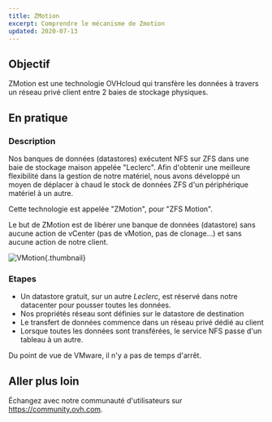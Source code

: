 ```yaml
---
title: ZMotion
excerpt: Comprendre le mécanisme de Zmotion
updated: 2020-07-13
---
```


## Objectif

ZMotion est une technologie OVHcloud qui transfère les données à travers un réseau privé client entre 2 baies de stockage physiques.

## En pratique 

### Description

Nos banques de données (datastores) exécutent NFS sur ZFS dans une baie de stockage maison appelée "Leclerc". Afin d'obtenir une meilleure flexibilité dans la gestion de notre matériel, nous avons développé un moyen de déplacer à chaud le stock de données ZFS d'un périphérique matériel à un autre.

Cette technologie est appelée "ZMotion", pour "ZFS Motion".

Le but de ZMotion est de libérer une banque de données (datastore) sans aucune action de vCenter (pas de vMotion, pas de clonage...) et sans aucune action de notre client.

![VMotion](images/zmotionPrez.png){.thumbnail}

### Etapes

- Un datastore gratuit, sur un autre *Leclerc*, est réservé dans notre datacenter pour pousser toutes les données.
- Nos propriétés réseau sont définies sur le datastore de destination
- Le transfert de données commence dans un réseau privé dédié au client
- Lorsque toutes les données sont transférées, le service NFS passe d'un tableau à un autre.

Du point de vue de VMware, il n'y a pas de temps d'arrêt.

## Aller plus loin

Échangez avec notre communauté d'utilisateurs sur <https://community.ovh.com>.
